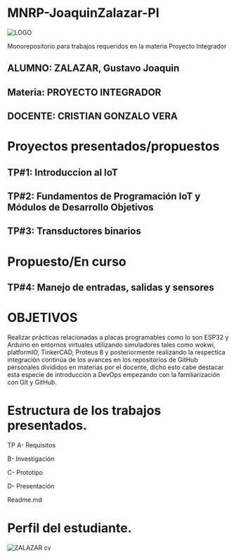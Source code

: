 # MNRP-JoaquinZalazar-PI
![LOGO](https://github.com/ISPC-TST-EM-2024/MNRP-ZalazarGustavo-EM/assets/141375378/b0557e5d-3f5c-4f50-8a0e-68deb7a6d40f)

Monorepositorio para trabajos requeridos en la materia Proyecto Integrador

## ALUMNO: ZALAZAR, Gustavo Joaquin 

## Materia: PROYECTO INTEGRADOR

## DOCENTE: CRISTIAN GONZALO VERA

# Proyectos presentados/propuestos 

## TP#1: Introduccion al IoT
## TP#2: Fundamentos de Programación IoT y Módulos de Desarrollo Objetivos
## TP#3: Transductores binarios
# Propuesto/En curso
## TP#4: Manejo de entradas, salidas y sensores


# OBJETIVOS 
  Realizar prácticas relacionadas a placas programables como lo son ESP32 y Arduino en entornos virtuales utilizando simuladores     tales   como wokwi, platformIO, TinkerCAD, Proteus 8 y posteriormente realizando la respectica integración continúa de los avances   en los repositorios de GitHub personales divididos en materias por el docente, dicho esto cabe destacar esta especie de             introducción a DevOps empezando con la familiarización con Git y GitHub.

# Estructura de los trabajos presentados. 
TP 
  A- Requisitos

  B- Investigación

  C- Prototipo 

  D- Presentación
  
  Readme.md


# Perfil del estudiante.

![ZALAZAR cv](https://github.com/ISPC-TST-PI-I-2024/MNRP-JoaquinZalazar-PI/assets/141375378/0c888247-4c2a-4957-a4cd-427258f42067)
